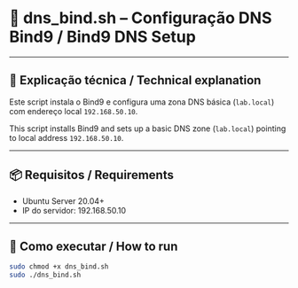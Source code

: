 # 📡 dns_bind.sh – Configuração DNS Bind9 / Bind9 DNS Setup

---

## 📝 Explicação técnica / Technical explanation

Este script instala o Bind9 e configura uma zona DNS básica (`lab.local`) com endereço local `192.168.50.10`.

This script installs Bind9 and sets up a basic DNS zone (`lab.local`) pointing to local address `192.168.50.10`.

---

## 📦 Requisitos / Requirements

- Ubuntu Server 20.04+
- IP do servidor: 192.168.50.10

---

## 🚀 Como executar / How to run

```bash
sudo chmod +x dns_bind.sh
sudo ./dns_bind.sh
```
